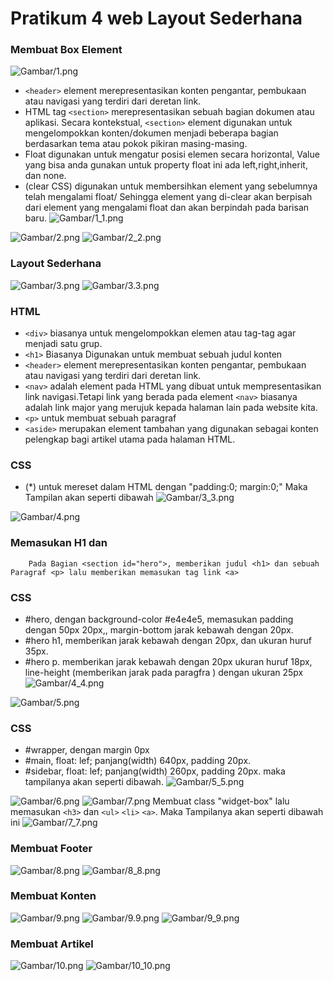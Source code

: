 # Pratikum 4 web Layout Sederhana

### Membuat Box Element
![Gambar/1.png](Gambar/1.png)
* `<header>` element merepresentasikan konten pengantar, pembukaan atau navigasi yang terdiri dari deretan link.
* HTML tag `<section>` merepresentasikan sebuah bagian dokumen atau aplikasi. Secara kontekstual, `<section>` element digunakan untuk mengelompokkan konten/dokumen menjadi beberapa bagian berdasarkan tema atau pokok pikiran masing-masing.
* Float digunakan untuk mengatur posisi elemen secara horizontal, Value yang bisa anda gunakan untuk property float ini ada left,right,inherit, dan none.
* (clear CSS) digunakan untuk membersihkan element yang sebelumnya telah mengalami float/ Sehingga element yang di-clear akan berpisah dari element yang mengalami float dan akan berpindah pada barisan baru. 
![Gambar/1_1.png](Gambar/1_1.png)


![Gambar/2.png](Gambar/2.png)
![Gambar/2_2.png](Gambar/2_2.png)


### Layout Sederhana

![Gambar/3.png](Gambar/3.png)
![Gambar/3.3.png](Gambar/3.3.png)
###  HTML
* `<div>` biasanya untuk mengelompokkan elemen atau tag-tag agar menjadi satu grup.
* `<h1>` Biasanya Digunakan untuk membuat sebuah judul konten
* `<header>` element merepresentasikan konten pengantar, pembukaan atau navigasi yang terdiri dari deretan link.
* `<nav>` adalah element pada HTML yang dibuat untuk mempresentasikan link navigasi.Tetapi link yang berada pada element `<nav>` biasanya adalah link major yang merujuk kepada halaman lain pada website kita.
* `<p>` untuk membuat sebuah paragraf
* `<aside>` merupakan element tambahan yang digunakan sebagai konten pelengkap bagi artikel utama pada halaman HTML.
### CSS
* (*) untuk mereset dalam HTML dengan "padding:0; margin:0;"
Maka Tampilan akan seperti dibawah
![Gambar/3_3.png](Gambar/3_3.png)


![Gambar/4.png](Gambar/4.png)
### Memasukan H1 dan <p>
        Pada Bagian <section id="hero">, memberikan judul <h1> dan sebuah Paragraf <p> lalu memberikan memasukan tag link <a>
### CSS
* #hero, dengan background-color #e4e4e5, memasukan padding dengan 50px 20px,, margin-bottom jarak kebawah dengan 20px.
* #hero h1, memberikan jarak kebawah dengan 20px, dan ukuran huruf 35px.
* #hero p. memberikan jarak kebawah dengan 20px ukuran huruf 18px, line-height (memberikan jarak pada paragfra ) dengan ukuran 25px
![Gambar/4_4.png](Gambar/4_4.png)


![Gambar/5.png](Gambar/5.png)
### CSS
* #wrapper, dengan margin 0px
* #main, float: lef; panjang(width) 640px, padding 20px.
* #sidebar, float: lef; panjang(width) 260px, padding 20px.
maka tampilanya akan seperti dibawah.
![Gambar/5_5.png](Gambar/5_5.png)


![Gambar/6.png](Gambar/6.png)
![Gambar/7.png](Gambar/7.png)
        Membuat class "widget-box" lalu memasukan `<h3>` dan `<ul>` `<li>` `<a>`. Maka Tampilanya akan seperti dibawah ini
![Gambar/7_7.png](Gambar/7_7.png)


### Membuat Footer
![Gambar/8.png](Gambar/8.png)
![Gambar/8_8.png](Gambar/8_8.png)

### Membuat Konten
![Gambar/9.png](Gambar/9.png)
![Gambar/9.9.png](Gambar/9.9.png)
![Gambar/9_9.png](Gambar/9_9.png)


### Membuat Artikel
![Gambar/10.png](Gambar/10.png)
![Gambar/10_10.png](Gambar/10_10.png)
